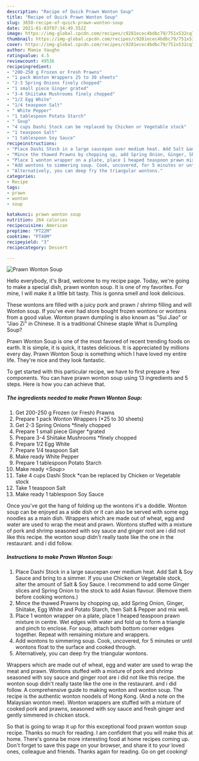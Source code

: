 ```yaml
---
description: "Recipe of Quick Prawn Wonton Soup"
title: "Recipe of Quick Prawn Wonton Soup"
slug: 3650-recipe-of-quick-prawn-wonton-soup
date: 2021-01-03T07:34:49.552Z
image: https://img-global.cpcdn.com/recipes/c9281ecec4bdbc79/751x532cq70/prawn-wonton-soup-recipe-main-photo.jpg
thumbnail: https://img-global.cpcdn.com/recipes/c9281ecec4bdbc79/751x532cq70/prawn-wonton-soup-recipe-main-photo.jpg
cover: https://img-global.cpcdn.com/recipes/c9281ecec4bdbc79/751x532cq70/prawn-wonton-soup-recipe-main-photo.jpg
author: Mamie Vaughn
ratingvalue: 4.5
reviewcount: 49536
recipeingredient:
- "200-250 g Frozen or Fresh Prawns"
- "1 pack Wonton Wrappers 25 to 30 sheets"
- "2-3 Spring Onions finely chopped"
- "1 small piece Ginger grated"
- "3-4 Shiitake Mushrooms finely chopped"
- "1/2 Egg White"
- "1/4 teaspoon Salt"
- " White Pepper"
- "1 tablespoon Potato Starch"
- " Soup"
- "4 cups Dashi Stock can be replaced by Chicken or Vegetable stock"
- "1 teaspoon Salt"
- "1 tablespoon Soy Sauce"
recipeinstructions:
- "Place Dashi Stock in a large saucepan over medium heat. Add Salt &amp; Soy Sauce and bring to a simmer. If you use Chicken or Vegetable stock, alter the amount of Salt &amp; Soy Sauce. I recommend to add some Ginger slices and Spring Onion to the stock to add Asian flavour. (Remove them before cooking wontons.)"
- "Mince the thawed Prawns by chopping up, add Spring Onion, Ginger, Shiitake, Egg White and Potato Starch, then Salt &amp; Pepper and mix well."
- "Place 1 wonton wrapper on a plate, place 1 heaped teaspoon prawn mixture in centre. Wet edges with water and fold up to form a triangle and pinch to enclose. For soup, attach both bottom corner edges together. Repeat with remaining mixture and wrappers."
- "Add wontons to simmering soup. Cook, uncovered, for 5 minutes or until wontons float to the surface and cooked through."
- "Alternatively, you can deep fry the triangular wontons."
categories:
- Recipe
tags:
- prawn
- wonton
- soup

katakunci: prawn wonton soup 
nutrition: 264 calories
recipecuisine: American
preptime: "PT22M"
cooktime: "PT40M"
recipeyield: "3"
recipecategory: Dessert

---
```



![Prawn Wonton Soup](https://img-global.cpcdn.com/recipes/c9281ecec4bdbc79/751x532cq70/prawn-wonton-soup-recipe-main-photo.jpg)

Hello everybody, it's Brad, welcome to my recipe page. Today, we're going to make a special dish, prawn wonton soup. It is one of my favorites. For mine, I will make it a little bit tasty. This is gonna smell and look delicious.

These wontons are filled with a juicy pork and prawn / shrimp filling and will Wonton soup. If you&#39;ve ever had store bought frozen wontons or wontons from a good value. Wonton prawn dumpling is also known as &#34;Sui Jiao&#34; or &#34;Jiao Zi&#34; in Chinese. It is a traditional Chinese staple What is Dumpling Soup?

Prawn Wonton Soup is one of the most favored of recent trending foods on earth. It is simple, it is quick, it tastes delicious. It is appreciated by millions every day. Prawn Wonton Soup is something which I have loved my entire life. They're nice and they look fantastic.


To get started with this particular recipe, we have to first prepare a few components. You can have prawn wonton soup using 13 ingredients and 5 steps. Here is how you can achieve that.

<!--inarticleads1-->

##### The ingredients needed to make Prawn Wonton Soup:

1. Get 200-250 g Frozen (or Fresh) Prawns
1. Prepare 1 pack Wonton Wrappers (*25 to 30 sheets)
1. Get 2-3 Spring Onions *finely chopped
1. Prepare 1 small piece Ginger *grated
1. Prepare 3-4 Shiitake Mushrooms *finely chopped
1. Prepare 1/2 Egg White
1. Prepare 1/4 teaspoon Salt
1. Make ready  White Pepper
1. Prepare 1 tablespoon Potato Starch
1. Make ready  &lt;Soup&gt;
1. Take 4 cups Dashi Stock *can be replaced by Chicken or Vegetable stock
1. Take 1 teaspoon Salt
1. Make ready 1 tablespoon Soy Sauce


Once you&#39;ve got the hang of folding up the wontons it&#39;s a doddle. Wonton soup can be enjoyed as a side dish or it can also be served with some egg noodles as a main dish. Wrappers which are made out of wheat, egg and water are used to wrap the meat and prawn. Wontons stuffed with a mixture of pork and shrimp seasoned with soy sauce and ginger root are i did not like this recipe. the wonton soup didn&#39;t really taste like the one in the restaurant. and i did follow. 

<!--inarticleads2-->

##### Instructions to make Prawn Wonton Soup:

1. Place Dashi Stock in a large saucepan over medium heat. Add Salt &amp; Soy Sauce and bring to a simmer. If you use Chicken or Vegetable stock, alter the amount of Salt &amp; Soy Sauce. I recommend to add some Ginger slices and Spring Onion to the stock to add Asian flavour. (Remove them before cooking wontons.)
1. Mince the thawed Prawns by chopping up, add Spring Onion, Ginger, Shiitake, Egg White and Potato Starch, then Salt &amp; Pepper and mix well.
1. Place 1 wonton wrapper on a plate, place 1 heaped teaspoon prawn mixture in centre. Wet edges with water and fold up to form a triangle and pinch to enclose. For soup, attach both bottom corner edges together. Repeat with remaining mixture and wrappers.
1. Add wontons to simmering soup. Cook, uncovered, for 5 minutes or until wontons float to the surface and cooked through.
1. Alternatively, you can deep fry the triangular wontons.


Wrappers which are made out of wheat, egg and water are used to wrap the meat and prawn. Wontons stuffed with a mixture of pork and shrimp seasoned with soy sauce and ginger root are i did not like this recipe. the wonton soup didn&#39;t really taste like the one in the restaurant. and i did follow. A comprehensive guide to making wonton and wonton soup. The recipe is the authentic wonton noodels of Hong Kong. (And a note on the Malaysian wonton mee). Wonton wrappers are stuffed with a mixture of cooked pork and prawns, seasoned with soy sauce and fresh ginger and gently simmered in chicken stock. 

So that is going to wrap it up for this exceptional food prawn wonton soup recipe. Thanks so much for reading. I am confident that you will make this at home. There's gonna be more interesting food at home recipes coming up. Don't forget to save this page on your browser, and share it to your loved ones, colleague and friends. Thanks again for reading. Go on get cooking!
